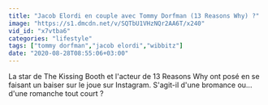 ```yaml
---
title: "Jacob Elordi en couple avec Tommy Dorfman (13 Reasons Why) ?"
image: "https://s1.dmcdn.net/v/SQTbU1VHzNQr2AA6T/x240"
vid_id: "x7vtba6"
categories: "lifestyle"
tags: ["tommy dorfman","jacob elordi","wibbitz"]
date: "2020-08-28T08:55:06+03:00"
---
```

La star de The Kissing Booth et l'acteur de 13 Reasons Why ont posé en se faisant un baiser sur le joue sur Instagram. S'agit-il d'une bromance ou... d'une romanche tout court ?
